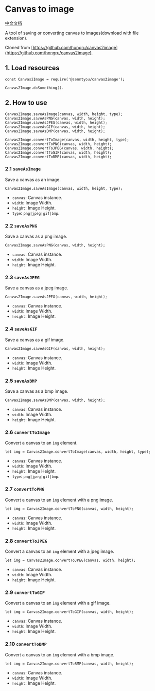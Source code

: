 # Canvas to image

[中文文档](./README.md)

A tool of saving or converting canvas to images(download with file extension).

Cloned from [https://github.com/hongru/canvas2image](https://github.com/hongru/canvas2image).

## 1. Load resources

```
const Canvas2Image = require('@senntyou/canvas2image');

Canvas2Image.doSomething().
```

## 2. How to use

```
Canvas2Image.saveAsImage(canvas, width, height, type);
Canvas2Image.saveAsPNG(canvas, width, height);
Canvas2Image.saveAsJPEG(canvas, width, height);
Canvas2Image.saveAsGIF(canvas, width, height);
Canvas2Image.saveAsBMP(canvas, width, height);

Canvas2Image.convertToImage(canvas, width, height, type);
Canvas2Image.convertToPNG(canvas, width, height);
Canvas2Image.convertToJPEG(canvas, width, height);
Canvas2Image.convertToGIF(canvas, width, height);
Canvas2Image.convertToBMP(canvas, width, height);
```

### 2.1 `saveAsImage`

Save a canvas as an image.

```
Canvas2Image.saveAsImage(canvas, width, height, type);
```

* `canvas`: Canvas instance. 
* `width`: Image Width. 
* `height`: Image Height. 
* `type`: `png|jpeg|gif|bmp`. 

### 2.2 `saveAsPNG`

Save a canvas as a png image.

```
Canvas2Image.saveAsPNG(canvas, width, height);
```

* `canvas`: Canvas instance. 
* `width`: Image Width. 
* `height`: Image Height. 

### 2.3 `saveAsJPEG`

Save a canvas as a jpeg image.

```
Canvas2Image.saveAsJPEG(canvas, width, height);
```

* `canvas`: Canvas instance. 
* `width`: Image Width. 
* `height`: Image Height. 

### 2.4 `saveAsGIF`

Save a canvas as a gif image.

```
Canvas2Image.saveAsGIF(canvas, width, height);
```

* `canvas`: Canvas instance. 
* `width`: Image Width. 
* `height`: Image Height. 

### 2.5 `saveAsBMP`

Save a canvas as a bmp image.

```
Canvas2Image.saveAsBMP(canvas, width, height);
```

* `canvas`: Canvas instance. 
* `width`: Image Width. 
* `height`: Image Height. 

### 2.6 `convertToImage`

Convert a canvas to an `img` element.

```
let img = Canvas2Image.convertToImage(canvas, width, height, type);
```

* `canvas`: Canvas instance. 
* `width`: Image Width. 
* `height`: Image Height. 
* `type`: `png|jpeg|gif|bmp`.

### 2.7 `convertToPNG`

Convert a canvas to an `img` element with a png image.

```
let img = Canvas2Image.convertToPNG(canvas, width, height);
```

* `canvas`: Canvas instance. 
* `width`: Image Width. 
* `height`: Image Height.  

### 2.8 `convertToJPEG`

Convert a canvas to an `img` element with a jpeg image.

```
let img = Canvas2Image.convertToJPEG(canvas, width, height);
```

* `canvas`: Canvas instance. 
* `width`: Image Width. 
* `height`: Image Height. 

### 2.9 `convertToGIF`

Convert a canvas to an `img` element with a gif image.

```
let img = Canvas2Image.convertToGIF(canvas, width, height);
```

* `canvas`: Canvas instance. 
* `width`: Image Width. 
* `height`: Image Height. 

### 2.10 `convertToBMP`

Convert a canvas to an `img` element with a bmp image.

```
let img = Canvas2Image.convertToBMP(canvas, width, height);
```

* `canvas`: Canvas instance. 
* `width`: Image Width. 
* `height`: Image Height.
